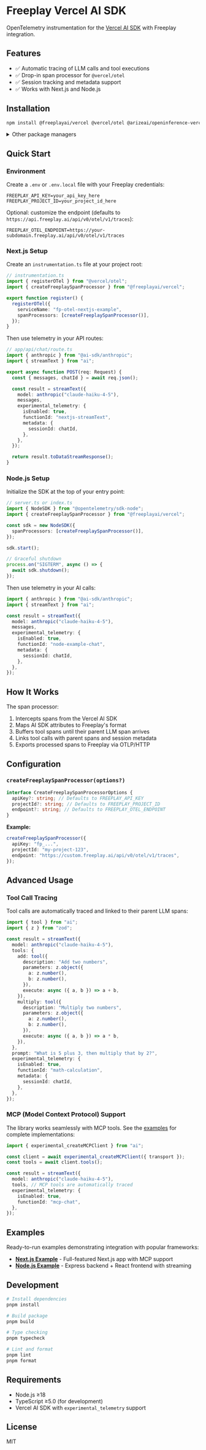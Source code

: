 # Freeplay Vercel AI SDK

OpenTelemetry instrumentation for the [Vercel AI SDK](https://ai-sdk.dev/docs) with Freeplay integration.

## Features

- ✅ Automatic tracing of LLM calls and tool executions
- ✅ Drop-in span processor for `@vercel/otel`
- ✅ Session tracking and metadata support
- ✅ Works with Next.js and Node.js

## Installation

```bash
npm install @freeplayai/vercel @vercel/otel @arizeai/openinference-vercel @opentelemetry/api @opentelemetry/sdk-trace-base
```

<details>
<summary>Other package managers</summary>

```bash
# pnpm
pnpm add @freeplayai/vercel @vercel/otel @arizeai/openinference-vercel @opentelemetry/api @opentelemetry/sdk-trace-base

# yarn
yarn add @freeplayai/vercel @vercel/otel @arizeai/openinference-vercel @opentelemetry/api @opentelemetry/sdk-trace-base

# bun
bun add @freeplayai/vercel @vercel/otel @arizeai/openinference-vercel @opentelemetry/api @opentelemetry/sdk-trace-base
```

</details>

## Quick Start

### Environment

Create a `.env` or `.env.local` file with your Freeplay credentials:

```env
FREEPLAY_API_KEY=your_api_key_here
FREEPLAY_PROJECT_ID=your_project_id_here
```

Optional: customize the endpoint (defaults to `https://api.freeplay.ai/api/v0/otel/v1/traces`):

```env
FREEPLAY_OTEL_ENDPOINT=https://your-subdomain.freeplay.ai/api/v0/otel/v1/traces
```

### Next.js Setup

Create an `instrumentation.ts` file at your project root:

```ts
// instrumentation.ts
import { registerOTel } from "@vercel/otel";
import { createFreeplaySpanProcessor } from "@freeplayai/vercel";

export function register() {
  registerOTel({
    serviceName: "fp-otel-nextjs-example",
    spanProcessors: [createFreeplaySpanProcessor()],
  });
}
```

Then use telemetry in your API routes:

```ts
// app/api/chat/route.ts
import { anthropic } from "@ai-sdk/anthropic";
import { streamText } from "ai";

export async function POST(req: Request) {
  const { messages, chatId } = await req.json();

  const result = streamText({
    model: anthropic("claude-haiku-4-5"),
    messages,
    experimental_telemetry: {
      isEnabled: true,
      functionId: "nextjs-streamText",
      metadata: {
        sessionId: chatId,
      },
    },
  });

  return result.toDataStreamResponse();
}
```

### Node.js Setup

Initialize the SDK at the top of your entry point:

```ts
// server.ts or index.ts
import { NodeSDK } from "@opentelemetry/sdk-node";
import { createFreeplaySpanProcessor } from "@freeplayai/vercel";

const sdk = new NodeSDK({
  spanProcessors: [createFreeplaySpanProcessor()],
});

sdk.start();

// Graceful shutdown
process.on("SIGTERM", async () => {
  await sdk.shutdown();
});
```

Then use telemetry in your AI calls:

```ts
import { anthropic } from "@ai-sdk/anthropic";
import { streamText } from "ai";

const result = streamText({
  model: anthropic("claude-haiku-4-5"),
  messages,
  experimental_telemetry: {
    isEnabled: true,
    functionId: "node-example-chat",
    metadata: {
      sessionId: chatId,
    },
  },
});
```

## How It Works

The span processor:

1. Intercepts spans from the Vercel AI SDK
2. Maps AI SDK attributes to Freeplay's format
3. Buffers tool spans until their parent LLM span arrives
4. Links tool calls with parent spans and session metadata
5. Exports processed spans to Freeplay via OTLP/HTTP

## Configuration

### `createFreeplaySpanProcessor(options?)`

```ts
interface CreateFreeplaySpanProcessorOptions {
  apiKey?: string; // Defaults to FREEPLAY_API_KEY
  projectId?: string; // Defaults to FREEPLAY_PROJECT_ID
  endpoint?: string; // Defaults to FREEPLAY_OTEL_ENDPOINT
}
```

**Example:**

```ts
createFreeplaySpanProcessor({
  apiKey: "fp_...",
  projectId: "my-project-123",
  endpoint: "https://custom.freeplay.ai/api/v0/otel/v1/traces",
});
```

## Advanced Usage

### Tool Call Tracing

Tool calls are automatically traced and linked to their parent LLM spans:

```ts
import { tool } from "ai";
import { z } from "zod";

const result = streamText({
  model: anthropic("claude-haiku-4-5"),
  tools: {
    add: tool({
      description: "Add two numbers",
      parameters: z.object({
        a: z.number(),
        b: z.number(),
      }),
      execute: async ({ a, b }) => a + b,
    }),
    multiply: tool({
      description: "Multiply two numbers",
      parameters: z.object({
        a: z.number(),
        b: z.number(),
      }),
      execute: async ({ a, b }) => a * b,
    }),
  },
  prompt: "What is 5 plus 3, then multiply that by 2?",
  experimental_telemetry: {
    isEnabled: true,
    functionId: "math-calculation",
    metadata: {
      sessionId: chatId,
    },
  },
});
```

### MCP (Model Context Protocol) Support

The library works seamlessly with MCP tools. See the [examples](./examples/) for complete implementations:

```ts
import { experimental_createMCPClient } from "ai";

const client = await experimental_createMCPClient({ transport });
const tools = await client.tools();

const result = streamText({
  model: anthropic("claude-haiku-4-5"),
  tools, // MCP tools are automatically traced
  experimental_telemetry: {
    isEnabled: true,
    functionId: "mcp-chat",
  },
});
```

## Examples

Ready-to-run examples demonstrating integration with popular frameworks:

- **[Next.js Example](./examples/next/)** - Full-featured Next.js app with MCP support
- **[Node.js Example](./examples/node/)** - Express backend + React frontend with streaming

## Development

```bash
# Install dependencies
pnpm install

# Build package
pnpm build

# Type checking
pnpm typecheck

# Lint and format
pnpm lint
pnpm format
```

## Requirements

- Node.js ≥18
- TypeScript ≥5.0 (for development)
- Vercel AI SDK with `experimental_telemetry` support

## License

MIT
